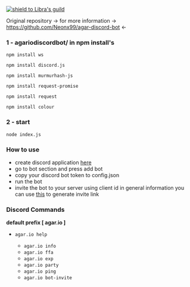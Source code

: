 [![shield to Libra's guild](https://discordapp.com/api/guilds/538054682699104256/embed.png?style=shield)](https://discord.gg/UuVHSZR)


Original repository -> for more information -> https://github.com/Neonx99/agar-discord-bot <-



### 1 - agariodiscordbot/ in npm install's

`npm install ws`

`npm install discord.js`

`npm install murmurhash-js`

`npm install request-promise`

`npm install request`

`npm install colour`


### 2 - start

  `node index.js`
  
  
  ### How to use
* create discord application [here](https://discordapp.com/developers/applications)
* go to bot section and press add bot
* copy your discord bot token to config.json
* run the bot
* invite the bot to your server using client id in general information you can use [this](https://discordapi.com/permissions.html) to generate invite link

### Discord Commands

**default prefix [ agar.io  ]**

* `agar.io help`

  * `agar.io info`
  * `agar.io ffa`
  * `agar.io exp`
  * `agar.io party`
  * `agar.io ping`
  * `agar.io bot-invite`

